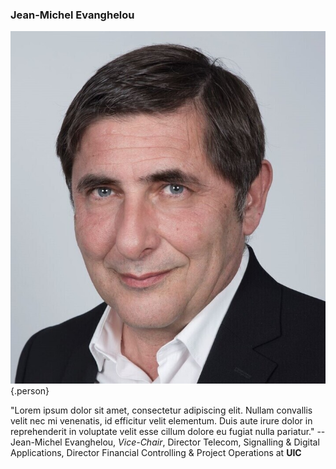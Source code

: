 ### Jean-Michel Evanghelou

![Jean-Michel Evanghelou](images/people/jean-michel-evanghelou.jpg){.person}

"Lorem ipsum dolor sit amet, consectetur adipiscing elit. Nullam convallis velit nec mi venenatis, id efficitur velit elementum. Duis aute irure dolor in reprehenderit in voluptate velit esse cillum dolore eu fugiat nulla pariatur." -- Jean-Michel Evanghelou, *Vice-Chair*, Director Telecom, Signalling & Digital Applications, Director Financial Controlling & Project Operations at **UIC**
